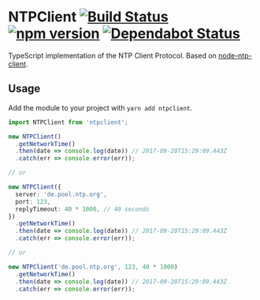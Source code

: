 # NTPClient [![Build Status](https://action-badges.now.sh/ffflorian/ntpclient)](https://github.com/ffflorian/ntpclient/actions/) [![npm version](https://img.shields.io/npm/v/ntpclient.svg?style=flat)](https://www.npmjs.com/package/ntpclient) [![Dependabot Status](https://api.dependabot.com/badges/status?host=github&repo=ffflorian/ntpclient)](https://dependabot.com)

TypeScript implementation of the NTP Client Protocol. Based on [node-ntp-client](https://github.com/moonpyk/node-ntp-client).

## Usage

Add the module to your project with `yarn add ntpclient`.

```ts
import NTPClient from 'ntpclient';

new NTPClient()
  .getNetworkTime()
  .then(date => console.log(date)) // 2017-09-20T15:29:09.443Z
  .catch(err => console.error(err));

// or

new NTPClient({
  server: 'de.pool.ntp.org',
  port: 123,
  replyTimeout: 40 * 1000, // 40 seconds
})
  .getNetworkTime()
  .then(date => console.log(date)) // 2017-09-20T15:29:09.443Z
  .catch(err => console.error(err));

// or

new NTPClient('de.pool.ntp.org', 123, 40 * 1000)
  .getNetworkTime()
  .then(date => console.log(date)) // 2017-09-20T15:29:09.443Z
  .catch(err => console.error(err));
```
